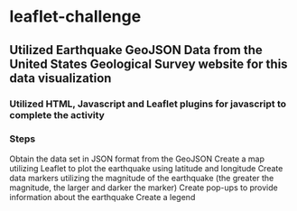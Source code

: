 # leaflet-challenge

## Utilized Earthquake GeoJSON Data from the United States Geological Survey website for this data visualization

### Utilized HTML, Javascript and Leaflet plugins for javascript to complete the activity

 ### Steps
 
Obtain the data set in JSON format from the GeoJSON
Create a map utilizing Leaflet to plot the earthquake using latitude and longitude
Create data markers utilizing the magnitude of the earthquake (the greater the magnitude, the larger and darker the marker)
Create pop-ups to provide information about the earthquake
Create a legend
